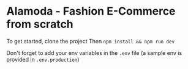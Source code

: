 # Alamoda - Fashion E-Commerce from scratch

To get started, clone the project
Then `npm install && npm run dev`

Don't forget to add your env variables in the `.env` file (a sample env is provided in `.env.production`) 
